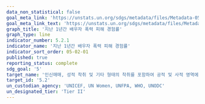 ```yaml
---
data_non_statistical: false
goal_meta_link: 'https://unstats.un.org/sdgs/metadata/files/Metadata-05-02-01.pdf'
goal_meta_link_text: 'https://unstats.un.org/sdgs/metadata/files/Metadata-05-02-01.pdf'
graph_title: '지난 1년간 배우자 폭력 피해 경험률'
graph_type: line
indicator_number: 5.2.1
indicator_name: '지난 1년간 배우자 폭력 피해 경험률'
indicator_sort_order: 05-02-01
published: true
reporting_status: complete
sdg_goal: '5'
target_name: '인신매매, 성적 착취 및 기타 형태의 착취를 포함하여 공적 및 사적 영역에서 모든 여성과 여아에 대한 모든 형태의 폭력 근절'
target_id: '5.2'
un_custodian_agency: 'UNICEF, UN Women, UNFPA, WHO, UNODC'
un_designated_tier: 'Tier II'
---
```

